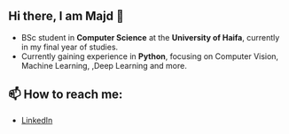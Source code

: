 ## Hi there, I am Majd 👋
- BSc student in **Computer Science** at the **University of Haifa**, currently in my final year of studies.
- Currently gaining experience in **Python**, focusing on Computer Vision, Machine Learning, ,Deep Learning and more.
## 📫 How to reach me: 
- [LinkedIn](https://www.linkedin.com/in/majd-farah-7b4606230)

<!--
**MajdF/MajdF** is a ✨ _special_ ✨ repository because its `README.md` (this file) appears on your GitHub profile.

Here are some ideas to get you started:

- 🔭 I’m currently working on ...
- 🌱 I’m currently learning ...
- 👯 I’m looking to collaborate on ...
- 🤔 I’m looking for help with ...
- 💬 Ask me about ...
- 📫 How to reach me: ...
- 😄 Pronouns: ...
- ⚡ Fun fact: ...
-->
